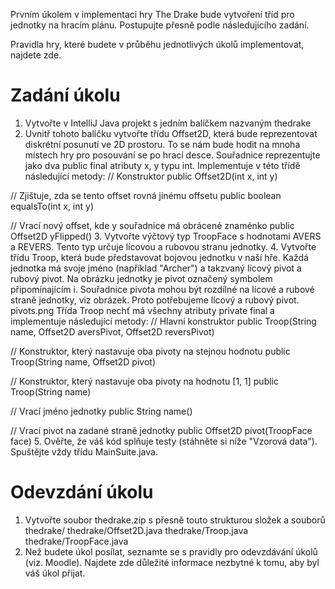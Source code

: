 Prvním úkolem v implementaci hry The Drake bude vytvoření tříd pro jednotky na hracím plánu. Postupujte přesně podle následujícího zadání.

Pravidla hry, které budete v průběhu jednotlivých úkolů implementovat, najdete zde.

# Zadání úkolu

1. Vytvořte v IntelliJ Java projekt s jedním balíčkem nazvaným thedrake
2. Uvnitř tohoto balíčku vytvořte třídu Offset2D, která bude reprezentovat diskrétní posunutí ve 2D prostoru. To se nám bude hodit na mnoha místech hry pro posouvání se po hrací desce. Souřadnice reprezentujte jako dva public final atributy x, y typu int. Implementuje v této třídě následující metody:
// Konstruktor
public Offset2D(int x, int y)

// Zjištuje, zda se tento offset rovná jinému offsetu
public boolean equalsTo(int x, int y)

// Vrací nový offset, kde y souřadnice má obrácené znaménko
public Offset2D yFlipped()
3. Vytvořte výčtový typ TroopFace s hodnotami AVERS a REVERS. Tento typ určuje lícovou a rubovou stranu jednotky.
4. Vytvořte třídu Troop, která bude představovat bojovou jednotku v naší hře. Každá jednotka má svoje jméno (například "Archer") a takzvaný lícový pivot a rubový pivot. Na obrázku jednotky je pivot označený symbolem připomínajícím i. Souřadnice pivota mohou být rozdílné na lícové a rubové straně jednotky, viz obrázek. Proto potřebujeme lícový a rubový pivot.  
pivots.png 
Třída Troop nechť má všechny atributy private final a implementuje následující metody:
// Hlavní konstruktor
public Troop(String name, Offset2D aversPivot, Offset2D reversPivot)

// Konstruktor, který nastavuje oba pivoty na stejnou hodnotu
public Troop(String name, Offset2D pivot)

// Konstruktor, který nastavuje oba pivoty na hodnotu [1, 1]
public Troop(String name)

// Vrací jméno jednotky
public String name()

// Vrací pivot na zadané straně jednotky
public Offset2D pivot(TroopFace face)
5. Ověřte, že váš kód splňuje testy (stáhněte si níže "Vzorová data"). Spuštějte vždy třídu MainSuite.java.

# Odevzdání úkolu

1. Vytvořte soubor thedrake.zip s přesně touto strukturou složek a souborů
thedrake/
thedrake/Offset2D.java
thedrake/Troop.java
thedrake/TroopFace.java
2. Než budete úkol posílat, seznamte se s pravidly pro odevzdávání úkolů (viz. Moodle). Najdete zde důležité informace nezbytné k tomu, aby byl váš úkol přijat.